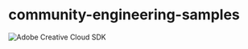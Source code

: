 # community-engineering-samples

![Adobe Creative Cloud SDK](https://d2apqhlbomhre.cloudfront.net/images/KV.png)
